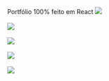 Portfólio 100% feito em React 
<img src="https://github.com/GabrielMarkes/React-Portfolio/assets/82659871/d1729374-36f4-4d56-93ed-44f81ca61192">
<br/>
<br/>
<img src="https://github.com/GabrielMarkes/React-Portfolio/assets/82659871/a50bb678-a980-43a7-8426-19edf42b71b5">
<br/>
<br/>
<img src="https://github.com/GabrielMarkes/React-Portfolio/assets/82659871/5ce0f443-ae2d-47c2-811f-adc07c028542">
<br/>
<br/>
<img src="https://github.com/GabrielMarkes/React-Portfolio/assets/82659871/4b993c43-0b02-432d-84c9-2195338922e9">
<br/>
<br/>
<img src="https://github.com/GabrielMarkes/React-Portfolio/assets/82659871/5ce0f443-ae2d-47c2-811f-adc07c028542">

